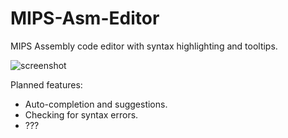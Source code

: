 # MIPS-Asm-Editor
MIPS Assembly code editor with syntax highlighting and tooltips.

![screenshot](http://i.imgur.com/TwFunDr.png)

Planned features:

* Auto-completion and suggestions.
* Checking for syntax errors.
* ???
